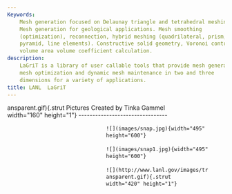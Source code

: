 ```yaml
---
Keywords: 
    Mesh generation focused on Delaunay triangle and tetrahedral meshing.
    Mesh generation for geological applications. Mesh smoothing
    (optimization), reconnection, hybrid meshing (quadrilateral, prism,
    pyramid, line elements). Constructive solid geometry, Voronoi control
    volume area volume coefficient calculation.
description: 
    LaGriT is a library of user callable tools that provide mesh generation,
    mesh optimization and dynamic mesh maintenance in two and three
    dimensions for a variety of applications.
title: LANL  LaGriT 
---
```





 ansparent.gif){.strut              Pictures Created by Tinka Gammel  
 width="160" height="1"}            --------------------------------  

                                    ![](images/snap.jpg){width="495"  
                                    height="600"}                     

                                    ![](images/snap1.jpg){width="495" 
                                    height="600"}                     

                                    ![](http://www.lanl.gov/images/tr 
                                    ansparent.gif){.strut             
                                    width="420" height="1"}           



